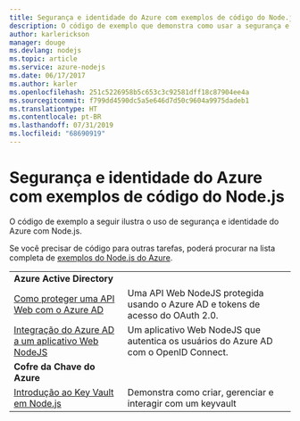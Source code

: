 ```yaml
---
title: Segurança e identidade do Azure com exemplos de código do Node.js
description: O código de exemplo que demonstra como usar a segurança e identidade do Azure com Node.js.
author: karlerickson
manager: douge
ms.devlang: nodejs
ms.topic: article
ms.service: azure-nodejs
ms.date: 06/17/2017
ms.author: karler
ms.openlocfilehash: 251c5226958b5c653c3c92581dff18c87904ee4a
ms.sourcegitcommit: f799dd4590dc5a5e646d7d50c9604a9975dadeb1
ms.translationtype: HT
ms.contentlocale: pt-BR
ms.lasthandoff: 07/31/2019
ms.locfileid: "68690919"
---
```

# <a name="azure-security-and-identity-with-nodejs-code-samples"></a>Segurança e identidade do Azure com exemplos de código do Node.js

O código de exemplo a seguir ilustra o uso de segurança e identidade do Azure com Node.js.

Se você precisar de código para outras tarefas, poderá procurar na lista completa de [exemplos do Node.js do Azure](https://azure.microsoft.com/resources/samples/?term=nodejs).

| | |
|---|---|
| **Azure Active Directory** ||
| [Como proteger uma API Web com o Azure AD](https://azure.microsoft.com/resources/samples/active-directory-node-webapi/) | Uma API Web NodeJS protegida usando o Azure AD e tokens de acesso do OAuth 2.0. |
| [Integração do Azure AD a um aplicativo Web NodeJS](https://azure.microsoft.com/resources/samples/active-directory-node-webapp-openidconnect/) | Um aplicativo Web NodeJS que autentica os usuários do Azure AD com o OpenID Connect. |
| **Cofre da Chave do Azure** ||
| [Introdução ao Key Vault em Node.js](https://azure.microsoft.com/resources/samples/key-vault-node-getting-started/) | Demonstra como criar, gerenciar e interagir com um keyvault |
